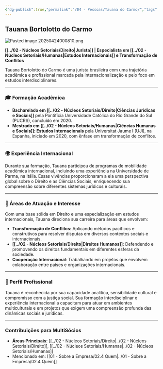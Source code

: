 ```yaml
---
{"dg-publish":true,"permalink":"/04 - Pessoas/Tauana do Carmo/","tags":["person","profile","direito","humanas","internacional","conflitos"],"noteIcon":""}
---
```



## Tauana Bortolotto do Carmo

![Pasted image 20250424000810.png](/img/user/Pasted%20image%2020250424000810.png)

**[[../02 - Núcleos Setoriais/Direito\|Jurista]] | Especialista em [[../02 - Núcleos Setoriais/Humanas\|Estudos Internacionais]] e Transformação de Conflitos**

Tauana Bortolotto do Carmo é uma jurista brasileira com uma trajetória acadêmica e profissional marcada pela internacionalização e pelo foco em estudos interdisciplinares.

---

### 🎓 Formação Acadêmica

*   **Bacharelado em [[../02 - Núcleos Setoriais/Direito\|Ciências Jurídicas e Sociais]]** pela Pontifícia Universidade Católica do Rio Grande do Sul (PUCRS), concluído em 2020.
*   **Mestrado em [[../02 - Núcleos Setoriais/Humanas\|Ciências Humanas e Sociais]]: Estudos Internacionais** pela Universitat Jaume I (UJI), na Espanha, iniciado em 2020, com ênfase em transformação de conflitos.

---

### 🌍 Experiência Internacional

Durante sua formação, Tauana participou de programas de mobilidade acadêmica internacional, incluindo uma experiência na Universidade de Parma, na Itália. Essas vivências proporcionaram a ela uma perspectiva global sobre o Direito e as Ciências Sociais, enriquecendo sua compreensão sobre diferentes sistemas jurídicos e culturais.

---

### 🧭 Áreas de Atuação e Interesse

Com uma base sólida em Direito e uma especialização em estudos internacionais, Tauana direciona sua carreira para áreas que envolvem:

*   **Transformação de Conflitos**: Aplicando métodos pacíficos e construtivos para resolver disputas em diversos contextos sociais e internacionais.
*   **[[../02 - Núcleos Setoriais/Direito\|Direitos Humanos]]**: Defendendo e promovendo os direitos fundamentais em diferentes esferas da sociedade.
*   **Cooperação Internacional**: Trabalhando em projetos que envolvem colaboração entre países e organizações internacionais.

---

### 🌟 Perfil Profissional

Tauana é reconhecida por sua capacidade analítica, sensibilidade cultural e compromisso com a justiça social. Sua formação interdisciplinar e experiência internacional a capacitam para atuar em ambientes multiculturais e em projetos que exigem uma compreensão profunda das dinâmicas sociais e jurídicas.

---

### Contribuições para MultiSócios
*   **Áreas Principais:** [[../02 - Núcleos Setoriais/Direito\|../02 - Núcleos Setoriais/Direito]], [[../02 - Núcleos Setoriais/Humanas\|../02 - Núcleos Setoriais/Humanas]]
*   Mencionado em: [[01 - Sobre a Empresa/02.4 Quem\|../01 - Sobre a Empresa/02.4 Quem]]